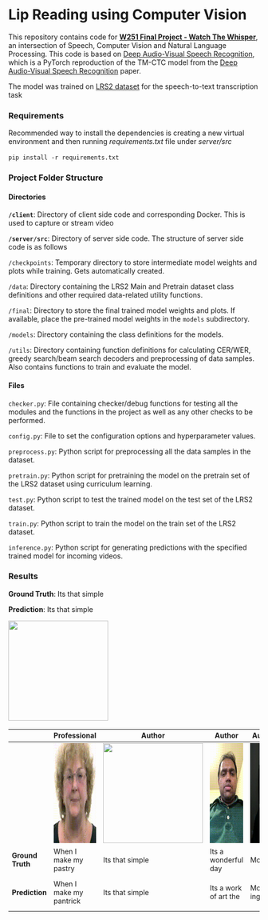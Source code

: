 # Lip Reading using Computer Vision
<p>This repository contains code for <a href="https://docs.google.com/presentation/d/1lPaB38kn4XwAjf0Ya3lOK3RCUFNOQxvClmmLVRwNKDs/edit?usp=sharing"><b>W251 Final Project - Watch The Whisper</b></a>, an intersection of Speech, Computer Vision and Natural Language Processing. This code is based on <a href="https://github.com/LordMartian/deep_avsr" rel="nofollow">Deep Audio-Visual Speech Recognition</a>, which is a PyTorch reproduction of the TM-CTC model from the <a href="https://arxiv.org/abs/1809.02108" rel="nofollow">Deep Audio-Visual Speech Recognition</a> paper.</p>

<p>The model was trained on <a href="http://www.robots.ox.ac.uk/~vgg/data/lip_reading/lrs2.html" rel="nofollow">LRS2 dataset</a> for the speech-to-text transcription task</p>

<h3>Requirements</h3>
Recommended way to install the dependencies is creating a new virtual environment and then running <i>requirements.txt</i> file under <i>server/src</i>

<code>pip install -r requirements.txt</code>

<h3>Project Folder Structure</h3>
<h4>Directories</h4>
<p><code><b>/client</b></code>: Directory of client side code and corresponding Docker. This is used to capture or stream video</p>
<p><code><b>/server/src</b></code>: Directory of server side code. The structure of server side code is as follows</p>
  
<p><code>/checkpoints</code>: Temporary directory to store intermediate model weights and plots while training. Gets automatically created.</p>
<code>/data</code>: Directory containing the LRS2 Main and Pretrain dataset class definitions and other required data-related utility functions.</p>
<code>/final</code>: Directory to store the final trained model weights and plots. If available, place the pre-trained model weights in the <code>models</code> subdirectory.</p>
<code>/models</code>: Directory containing the class definitions for the models.</p>
<code>/utils</code>: Directory containing function definitions for calculating CER/WER, greedy search/beam search decoders and preprocessing of data samples. Also contains functions to train and evaluate the model.</p>

<h4>Files</h4>
<p><code>checker.py</code>: File containing checker/debug functions for testing all the modules and the functions in the project as well as any other checks to be performed.</p>
<code>config.py</code>: File to set the configuration options and hyperparameter values.</p>
<code>preprocess.py</code>: Python script for preprocessing all the data samples in the dataset.</p>
<code>pretrain.py</code>: Python script for pretraining the model on the pretrain set of the LRS2 dataset using curriculum learning.</p>
<code>test.py</code>: Python script to test the trained model on the test set of the LRS2 dataset.</p>
<code>train.py</code>: Python script to train the model on the train set of the LRS2 dataset.</p>
<code>inference.py</code>: Python script for generating predictions with the specified trained model for incoming videos.</p>

### Results
**Ground Truth**: Its that simple

**Prediction**: Its that simple

<img src="./images/Shobha_ItsThatSimple.gif" width="200" height="200">

| | Professional  | Author  | Author  | Author  | Author  |
|---|---|---|---|---|---|
| | <img src="./images/professional.gif" width="200" height="200">  |  <img src="./images/Shobha_ItsThatSimple.gif" width="200" height="200"> | <img src="./images/Karthik_ItsAWonderfulDay_ItsAWorkOfArtThe.gif" width="200" height="200">  |  <img src="./images/Karthik_Morning_More-Ing.gif" width="200" height="200"> |  <img src="./images/Jayesh_HowAreYou_OnAndAreYou.gif" width="200" height="200"> |
| **Ground Truth**| When I make my pastry  | Its that simple  | Its a wonderful day  | Morning  | How are you  |
| **Prediction** |  When I make my pantrick | Its that simple  | Its a work of art the  | More ing  | On and are you  |
